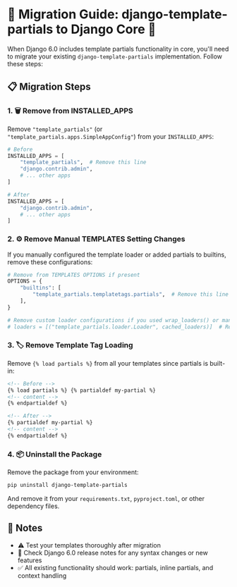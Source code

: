 # 🔄 Migration Guide: django-template-partials to Django Core 🎉

When Django 6.0 includes template partials functionality in core, you'll need to migrate your existing `django-template-partials` implementation. Follow these steps:

## 📋 Migration Steps

### 1. 🗑️ Remove from INSTALLED_APPS

Remove `"template_partials"` (or `"template_partials.apps.SimpleAppConfig"`) from your `INSTALLED_APPS`:

```python
# Before
INSTALLED_APPS = [
    "template_partials",  # Remove this line
    "django.contrib.admin",
    # ... other apps
]

# After
INSTALLED_APPS = [
    "django.contrib.admin",
    # ... other apps
]
```

### 2. ⚙️ Remove Manual TEMPLATES Setting Changes

If you manually configured the template loader or added partials to builtins, remove these configurations:

```python
# Remove from TEMPLATES OPTIONS if present
OPTIONS = {
    "builtins": [
        "template_partials.templatetags.partials",  # Remove this line
    ],
}

# Remove custom loader configurations if you used wrap_loaders() or manual setup
# loaders = [("template_partials.loader.Loader", cached_loaders)]  # Remove
```

### 3. 🏷️ Remove Template Tag Loading

Remove `{% load partials %}` from all your templates since partials is built-in:

```html
<!-- Before -->
{% load partials %} {% partialdef my-partial %}
<!-- content -->
{% endpartialdef %}

<!-- After -->
{% partialdef my-partial %}
<!-- content -->
{% endpartialdef %}
```

### 4. 📦 Uninstall the Package

Remove the package from your environment:

```bash
pip uninstall django-template-partials
```

And remove it from your `requirements.txt`, `pyproject.toml`, or other dependency files.

## 📝 Notes

- ⚠️ Test your templates thoroughly after migration
- 📖 Check Django 6.0 release notes for any syntax changes or new features
- ✅ All existing functionality should work: partials, inline partials, and context handling
